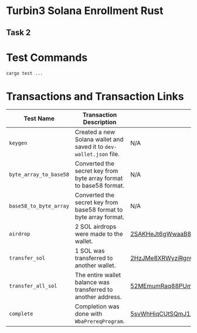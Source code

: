 # Turbin3 Solana Enrollment Rust
## Task 2

# Test Commands
`cargo test ...`


# Transactions and Transaction Links

| Test Name | Transaction Description | Transaction Link |
|------------------------|-------------------------------------|-----------------------------------------------------------------------------------------------------------|
| `keygen` | Created a new Solana wallet and saved it to `dev-wallet.json` file. | N/A |
| `byte_array_to_base58` | Converted the secret key from byte array format to base58 format. | N/A |
| `base58_to_byte_array` | Converted the secret key from base58 format to byte array format. | N/A |
| `airdrop` | 2 SOL airdrops were made to the wallet. | [2SAKHeJt6gWwaaB8GwPnRTyyqMYZTpHpy9sCLHXCvdP9m3HxxLDtWgqoKc6TLU5EkpKVJt2ipowW9H98DHRdda7b](https://explorer.solana.com/tx/2SAKHeJt6gWwaaB8GwPnRTyyqMYZTpHpy9sCLHXCvdP9m3HxxLDtWgqoKc6TLU5EkpKVJt2ipowW9H98DHRdda7b?cluster=devnet) |
| `transfer_sol` | 1 SOL was transferred to another wallet. | [2HzJMe8XRWyziRgnCnP1JtVZKRQTWUjPRtajGaFg9UTp427AyZDJq36t4wocqeETs17ysyj4rJU4QvGG5pHoqrTa](https://explorer.solana.com/tx/2HzJMe8XRWyziRgnCnP1JtVZKRQTWUjPRtajGaFg9UTp427AyZDJq36t4wocqeETs17ysyj4rJU4QvGG5pHoqrTa?cluster=devnet) |
| `transfer_all_sol` | The entire wallet balance was transferred to another address. | [52MEmumRaq88PUmx3oKg4QnoTXZJsfNn83o7f9dnirQ72VMVYRzccGD3LygzR84zoRsC59CJKBDaZkyLhPkTu5iE](https://explorer.solana.com/tx/52MEmumRaq88PUmx3oKg4QnoTXZJsfNn83o7f9dnirQ72VMVYRzccGD3LygzR84zoRsC59CJKBDaZkyLhPkTu5iE?cluster=devnet) |
| `complete` | Completion was done with `WbaPrereqProgram`. | [5svWhHiqCUtSQmJ1LHdAiGUCvTg6mU8FFm3NPpjkag5QErvqNNgdHYv8JjwJEpDC1rQ97d1d7RFvsbUu89GRPk1n](https://explorer.solana.com/tx/5svWhHiqCUtSQmJ1LHdAiGUCvTg6mU8FFm3NPpjkag5QErvqNNgdHYv8JjwJEpDC1rQ97d1d7RFvsbUu89GRPk1n?cluster=devnet) |
